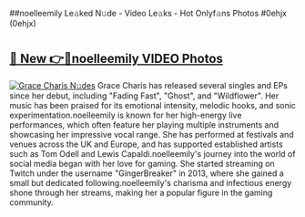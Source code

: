 ##noelleemily Le𝚊ked N𝚞de - Video Le𝚊ks - Hot Onlyf𝚊ns Photos #0ehjx (0ehjx)

# <h2><a href="https://mediaupload.pro?title=noelleemily&ref=9FEB">🔗 New 👉🔴noelleemily VIDEO Photos</a></h2>

[![Grace Charis N𝚞des](https://i.imgur.com/rIISA9y.gif)](https://mediaupload.pro?title=noelleemily&ref=9FEB)
Grace Charis has released several singles and EPs since her debut, including "Fading Fast", "Ghost", and "Wildflower". Her music has been praised for its emotional intensity, melodic hooks, and sonic experimentation.noelleemily is known for her high-energy live performances, which often feature her playing multiple instruments and showcasing her impressive vocal range. She has performed at festivals and venues across the UK and Europe, and has supported established artists such as Tom Odell and Lewis Capaldi.noelleemily's journey into the world of social media began with her love for gaming. She started streaming on Twitch under the username "GingerBreaker" in 2013, where she gained a small but dedicated following.noelleemily's charisma and infectious energy shone through her streams, making her a popular figure in the gaming community.